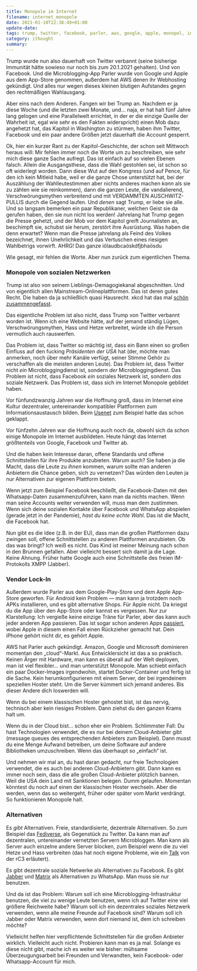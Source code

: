 ```yaml
---
title: Monopole im Internet
filename: internet_monopole
date: 2021-01-10T22:38:49+01:00
update-date:
tags: trump, twitter, facebook, parler, aws, google, apple, monopol, internet, rant
category: ithought
summary:
---
```


Trump wurde nun also dauerhaft von Twitter verbannt (seine bisherige Immunität hätte sowieso nur noch bis zum 20.1.2021 gehalten). Und von Facebook. Und die Microblogging-App Parler wurde von Google und Apple aus dem App-Store genommen, außerdem hat AWS denen ihr Webhosting gekündigt. Und alles nur wegen dieses kleinen blutigen Aufstandes gegen den rechtmäßigen Wahlausgang.

Aber eins nach dem Anderen. Fangen wir bei Trump an. Nachdem er ja diese Woche (und die letzten zwei Monate, und… naja, er hat halt fünf Jahre lang gelogen und eine Parallelwelt errichtet, in der er die einzige Quelle der Wahrheit ist, egal wie sehr es den Fakten widerspricht) einen Mob dazu angehetzt hat, das Kapitol in Washington zu stürmen, haben ihm Twitter, Facebook und ein paar andere Größen jetzt dauerhaft die Account gesperrt.

Ok, hier ein kurzer Rant zu der Kapitol-Geschichte, der schon seit Mittwoch heraus will: Mir fehlen immer noch die Worte um zu beschreiben, wie sehr mich diese ganze Sache aufregt. Das ist einfach auf so vielen Ebenen falsch. Allein die Ausgangsthese, dass die Wahl gestohlen sei, ist schon so oft widerlegt worden. Dann diese Wut auf den Kongress (und auf Pence, für den ich kein Mitleid habe, weil er die ganze Chose unterstützt hat, bei der Auszählung der Wahlleutestimmen aber nichts anderes machen _kann_ als sie zu zählen wie sie reinkommen), dann die ganzen Leute, die vandalierend, Verschwörungsmythen verbreitend und mit VERDAMMTEN AUSCHWITZ-PULLIS durch die Gegend laufen. Und _denen_ sagt Trump, er liebe sie alle. Und so langsam bemerken ein paar Republikaner, welchen Geist sie da gerufen haben, den sie nun nicht los werden! Jahrelang hat Trump gegen die Presse gehetzt, und der Mob vor dem Kapitol greift Journalisten an, beschimpft sie, schubst sie herum, zerstört ihre Ausrüstung. Was haben die denn erwartet? Wenn man die Presse jahrelang als Feind des Volkes bezeichnet, ihnen Unehrlichkeit und das Vertuschen eines riesigen Wahlbetrigs vorwirft. AHRG! Das ganze iölaudbcaöskdfjbhaösdu

Wie gesagt, mir fehlen die Worte. Aber nun zurück zum eigentlichen Thema.

### Monopole von sozialen Netzwerken

Trump ist also von seinem Lieblings-Demagogiekanal abgeschnitten. Und von eigentlich allen Mainstream-Onlineplattformen. Das ist deren gutes Recht. Die haben da ja schließlich quasi Hausrecht. xkcd hat das mal [schön zusammengefasst](https://xkcd.com/1357/).

Das eigentliche Problem ist also nicht, dass Trump von Twitter verbannt worden ist. Wenn ich eine Website hätte, auf der jemand ständig Lügen, Verschwörungsmythen, Hass und Hetze verbreitet, würde ich die Person vermutlich auch rauswerfen.

Das Problem ist, dass Twitter so mächtig ist, dass ein Bann einen so großen Einfluss auf den fucking _Präsidenten der USA_ hat (der, möchte man anmerken, noch über mehr Kanäle verfügt, seiner Stimme Gehör zu verschaffen als die meisten anderen Leute). Das Problem ist, dass Twitter nicht _ein_ Microbloggingdienst ist, sondern _der_ Microbloggingdienst. Das Problem ist nicht, dass Facebook _ein_ soziales Netzwerk ist, sondern _das_ soziale Netzwerk. Das Problem ist, dass sich im Internet Monopole gebildet haben.

Vor fünfundzwanzig Jahren war die Hoffnung groß, dass im Internet eine Kultur dezentraler, untereinander kompatibler Plattformen zum Informationsaustausch bilden. Beim [Usenet](https://de.wikipedia.org/wiki/Usenet) zum Beispiel hatte das schon geklappt.

Vor fünfzehn Jahren war die Hoffnung auch noch da, obwohl sich da schon einige Monopole im Internet ausbildeten. Heute hängt das Internet größtenteils von Google, Facebook und Twitter ab.

Und die haben kein Interesse daran, offene Standards und offene Schnittstellen für ihre Produkte anzubieten. Warum auch? Sie haben ja die Macht, dass die Leute zu _ihnen_ kommen, warum sollte man anderen Anbietern die Chance geben, sich zu vernetzen? Das würden den Leuten ja nur Alternativen zur eigenen Plattform bieten.

Wenn jetzt zum Beispiel Facebook beschließt, die Facebook-Daten mit den Whatsapp-Daten zusammenzuführen, kann man da nichts machen. Wenn man seine Accounts weiter verwenden will, muss man dem zustimmen. Wenn sich deine sozialen Kontakte über Facebook und WhatsApp abspielen (gerade jetzt in der Pandemie), _hast du keine echte Wahl_. Das ist die Macht, die Facebook hat.

Nun gibt es die Idee (z.B. in der EU), dass man die großen Plattformen dazu zwingen soll, offene Schnittstellen zu anderen Plattformen anzubieten. Ob das was bringt? Ich weiß es nicht. Das Kind ist meiner Meinung nach schon in den Brunnen gefallen. Aber vielleicht bessert sich damit ja die Lage. Keine Ahnung. Früher hatte Google auch eine Schnittstelle des freien IM-Protokolls XMPP (Jabber).

### Vendor Lock-In

Außerdem wurde Parler aus dem Google-Play-Store und dem Apple App-Store geworfen. Für Android kein Problem — man kann ja trotzdem noch APKs installieren, und es gibt alternative Shops. Für Apple nicht. Da kriegst du die App über den App-Store oder kannst es vergessen. Nur zur Klarstellung: Ich vergieße keine einzige Träne für Parler, aber das kann auch jeder anderen App passieren. Das ist sogar schon anderen Apps [passiert](https://arstechnica.com/tech-policy/2020/08/apple-apologizes-to-wordpress-no-longer-requires-free-app-to-add-purchases/), wobei Apple in diesem einen Fall einen Rückzieher gemacht hat. Dein iPhone gehört nicht dir, es gehört Apple.

AWS hat Parler auch gekündigt. Amazon, Google und Microsoft dominieren momentan den „cloud“-Markt. Aus Entwicklersicht ist das a so praktisch. Keinen Ärger mit Hardware, man kann es überall auf der Welt deployen, man ist viel flexibler… und man unterstützt Monopole. Man schiebt einfach ein paar Docker-Images irgendwohin, startet Docker-Container und fertig ist die Sache. Kein herumkonfigurieren mit einem Server, der bei irgendeinem speziellen Hoster steht. Um die Server kümmert sich jemand anderes. Bis dieser Andere dich loswerden will.

Wenn du bei einem klassischen Hoster gehostet bist, ist das nervig, technisch aber kein riesiges Problem. Dann ziehst du den ganzen Krams halt um.

Wenn du in der Cloud bist… schon eher ein Problem. Schlimmster Fall: Du hast Technologien verwendet, die es nur bei deinem Cloud-Anbieter gibt (message queues des entsprechenden Anbieters zum Beispiel). Dann musst du eine Menge Aufwand betreiben, um deine Software auf andere Bibliotheken umzuschreiben. Wenn das überhaupt so „einfach“ ist.

Und nehmen wir mal an, du hast daran gedacht, nur freie Technologien verwendet, die es auch bei anderen Cloud-Anbietern gibt. Dann kann es immer noch sein, dass die alle großen Cloud-Anbieter plötzlich bannen. Weil die USA dein Land mit Sanktionen belegen. Dumm gelaufen. Momentan könntest du noch auf einen der klassischen Hoster wechseln. Aber die werden, wenn das so weitergeht, früher oder später vom Markt verdrängt. So funktionieren Monopole halt.

### Alternativen

Es _gibt_ Alternativen. Freie, standardisierte, dezentrale Alternativen. So zum Beispiel das [Fediverse](https://de.wikipedia.org/wiki/Fediverse), als Gegenstück zu Twitter. Da kann man auf dezentralen, untereinander vernetzten Servern Microbloggen. Man kann als Server auch einzelne andere Server blocken, zum Beispiel wenn die zu viel Hetze und Hass verbreiten (das hat noch eigene Probleme, wie ein [Talk](https://media.ccc.de/v/rc3-857362-die_rosarote_brille_des_fediverse) von der rC3 erläutert).

Es gibt dezentrale soziale Netwerke als Alternativen zu Facebook. Es gibt [Jabber](https://de.wikipedia.org/wiki/Extensible_Messaging_and_Presence_Protocol) und [Matrix](https://de.wikipedia.org/wiki/Matrix_(Kommunikationsprotokoll)) als Alternativen zu WhatsApp. Man muss sie nur benutzen.

Und da ist das Problem: Warum soll ich eine Microblogging-Infrastruktur benutzen, die viel zu wenige Leute benutzen, wenn ich auf Twitter eine viel größere Reichweite habe? Warum soll ich ein dezentrales soziales Netzwerk verwenden, wenn alle meine Freunde auf Facebook sind? Warum soll ich Jabber oder Matrix verwenden, wenn dort niemand ist, dem ich schreiben möchte?

Vielleicht helfen hier verpflichtende Schnittstellen für die großen Anbieter wirklich. Vielleicht auch nicht. Probieren kann man es ja mal. Solange es diese nicht gibt, mache ich es weiter wie bisher: mühsame Überzeugungsarbeit bei Freunden und Verwandten, kein Facebook- oder Whatsapp-Account für mich.
